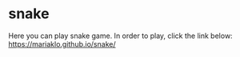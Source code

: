 # snake

Here you can play snake game. In order to play, click the link below:
https://mariaklo.github.io/snake/
